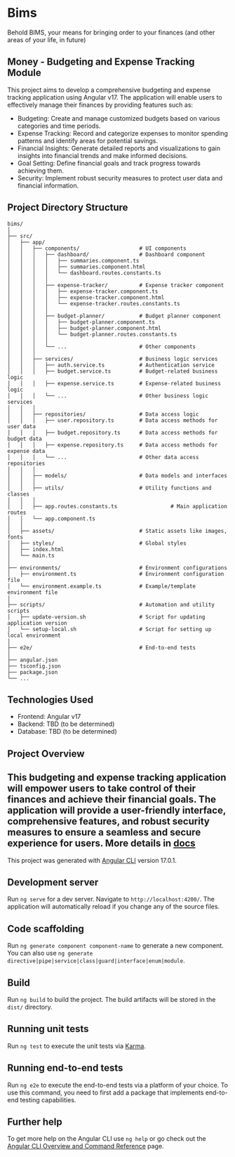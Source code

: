 # Bims

Behold BIMS, your means for bringing order to your finances (and other areas of your life, in future)

## Money - Budgeting and Expense Tracking Module

This project aims to develop a comprehensive budgeting and expense tracking application using Angular v17. The application will enable users to effectively manage their finances by providing features such as:

- Budgeting: Create and manage customized budgets based on various categories and time periods.
- Expense Tracking: Record and categorize expenses to monitor spending patterns and identify areas for potential savings.
- Financial Insights: Generate detailed reports and visualizations to gain insights into financial trends and make informed decisions.
- Goal Setting: Define financial goals and track progress towards achieving them.
- Security: Implement robust security measures to protect user data and financial information.

## Project Directory Structure

```
bims/
│
├── src/
│   ├── app/
│   │   ├── components/                   # UI components
│   │   │   ├── dashboard/                # Dashboard component
│   │   │   │   ├── summaries.component.ts
│   │   │   │   ├── summaries.component.html
│   │   │   │   └── dashboard.routes.constants.ts
│   │   │   │
│   │   │   ├── expense-tracker/          # Expense tracker component
│   │   │   │   ├── expense-tracker.component.ts
│   │   │   │   ├── expense-tracker.component.html
│   │   │   │   └── expense-tracker.routes.constants.ts
│   │   │   │
│   │   │   ├── budget-planner/           # Budget planner component
│   │   │   │   ├── budget-planner.component.ts
│   │   │   │   ├── budget-planner.component.html
│   │   │   │   └── budget-planner.routes.constants.ts
│   │   │   │
│   │   │   └── ...                       # Other components
│   │   │
│   │   ├── services/                     # Business logic services
│   │   │   ├── auth.service.ts           # Authentication service
│   │   │   ├── budget.service.ts         # Budget-related business logic
│   │   │   ├── expense.service.ts        # Expense-related business logic
│   │   │   └── ...                       # Other business logic services
│   │   │
│   │   ├── repositories/                 # Data access logic
│   │   │   ├── user.repository.ts        # Data access methods for user data
│   │   │   ├── budget.repository.ts      # Data access methods for budget data
│   │   │   ├── expense.repository.ts     # Data access methods for expense data
│   │   │   └── ...                       # Other data access repositories
│   │   │
│   │   ├── models/                       # Data models and interfaces
│   │   │
│   │   ├── utils/                        # Utility functions and classes
│   │   │
│   │   ├── app.routes.constants.ts                 # Main application routes
│   │   └── app.component.ts
│   │
│   ├── assets/                           # Static assets like images, fonts
│   ├── styles/                           # Global styles
│   ├── index.html
│   └── main.ts
│
├── environments/                         # Environment configurations
│   ├── environment.ts                    # Environment configuration file
│   └── environment.example.ts            # Example/template environment file
│
├── scripts/                              # Automation and utility scripts
│   ├── update-version.sh                 # Script for updating application version
│   └── setup-local.sh                    # Script for setting up local environment
│
├── e2e/                                  # End-to-end tests
│
├── angular.json
├── tsconfig.json
├── package.json
└── ...
```

## Technologies Used

- Frontend: Angular v17
- Backend: TBD (to be determined)
- Database: TBD (to be determined)

## Project Overview

This budgeting and expense tracking application will empower users to take control of their finances and achieve their financial goals. The application will provide a user-friendly interface, comprehensive features, and robust security measures to ensure a seamless and secure experience for users.
More details in [docs](docs/money-spec.md)
---

This project was generated with [Angular CLI](https://github.com/angular/angular-cli) version 17.0.1.

## Development server

Run `ng serve` for a dev server. Navigate to `http://localhost:4200/`. The application will automatically reload if you change any of the source files.

## Code scaffolding

Run `ng generate component component-name` to generate a new component. You can also use `ng generate directive|pipe|service|class|guard|interface|enum|module`.

## Build

Run `ng build` to build the project. The build artifacts will be stored in the `dist/` directory.

## Running unit tests

Run `ng test` to execute the unit tests via [Karma](https://karma-runner.github.io).

## Running end-to-end tests

Run `ng e2e` to execute the end-to-end tests via a platform of your choice. To use this command, you need to first add a package that implements end-to-end testing capabilities.

## Further help

To get more help on the Angular CLI use `ng help` or go check out the [Angular CLI Overview and Command Reference](https://angular.io/cli) page.
